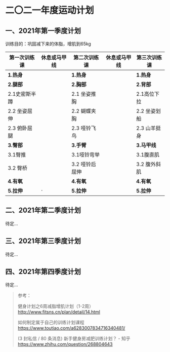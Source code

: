 <script>
    document.title = '2021年度训练计划';
</script>



# 二〇二一年度运动计划<!-- {docsify-ignore-all} -->

## 一、2021年第一季度计划

训练目的：巩固减下来的体脂，增肌到65kg

| **第一次训练课** | **休息或马甲线** | **第二次训练课** | **休息或马甲线** | **第三次训练课** |
| ---------------- | ---------------- | ---------------- | ---------------- | ---------------- |
| **1.热身**       |                  | **1.热身**       |                  | **1.热身**       |
| **2.腿部**       |                  | **2.胸部**       |                  | **2.背部**       |
| 2.1史密斯半蹲    |                  | 2.1  坐姿推胸    |                  | 2.1高位下拉      |
| 2.2 坐姿屈伸     |                  | 2.2  蝴蝶夹胸    |                  | 2.2  坐姿划船    |
| 2.3 俯卧屈腿     |                  | 2.3  哑铃飞鸟    |                  | 2.3  山羊挺身    |
| **3.臀部**       |                  | **3.手臂**       |                  | **3.马甲线**     |
| 3.1臀推          |                  | 3.1哑铃弯举      |                  | 3.1腹直肌        |
| 3.2 臀桥         |                  | 3.2  哑铃后屈伸  |                  | 3.2  腹外斜肌    |
| **4.有氧**       |                  | **4.有氧**       |                  | **4.有氧**       |
| **5.拉伸**       | ·                | **5.拉伸**       |                  | **5.拉伸**       |

 

## 二、2021年第二季度计划

待定…

## 三、2021年第三季度计划

待定…

## 四、2021年第四季度计划

待定…





> 参考：
>
> 健身计划之6周减脂增肌计划（1-2周）
> http://www.fitsns.cn/plan/detail/14.html
>
> 如何制定属于自己的训练计划课程
> https://www.toutiao.com/a6283007834716340481/
>
> (3 封私信 / 80 条消息) 新手健身房减肥训练计划？ - 知乎
> https://www.zhihu.com/question/268804643